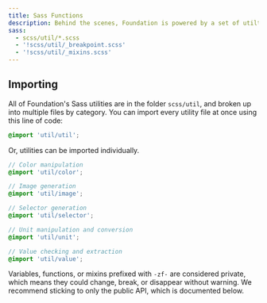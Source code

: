```yaml
---
title: Sass Functions
description: Behind the scenes, Foundation is powered by a set of utilty Sass functions that help us work with colors, units, selectors, and more.
sass: 
  - scss/util/*.scss
  - '!scss/util/_breakpoint.scss'
  - '!scss/util/_mixins.scss'
---
```


## Importing

All of Foundation's Sass utilities are in the folder `scss/util`, and broken up into multiple files by category. You can import every utility file at once using this line of code:

```scss
@import 'util/util';
```

Or, utilities can be imported individually.

```scss
// Color manipulation
@import 'util/color';

// Image generation
@import 'util/image';

// Selector generation
@import 'util/selector';

// Unit manipulation and conversion
@import 'util/unit';

// Value checking and extraction
@import 'util/value';
```

<div class="callout warning">
  <p>Variables, functions, or mixins prefixed with <code>-zf-</code> are considered private, which means they could change, break, or disappear without warning. We recommend sticking to only the public API, which is documented below.</p>
</div>
